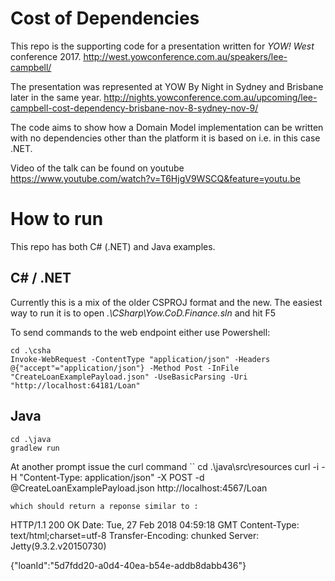 # Cost of Dependencies

This repo is the supporting code for a presentation written for *YOW! West* conference 2017.
http://west.yowconference.com.au/speakers/lee-campbell/

The presentation was represented at YOW By Night in Sydney and Brisbane later in the same year.
http://nights.yowconference.com.au/upcoming/lee-campbell-cost-dependency-brisbane-nov-8-sydney-nov-9/

The code aims to show how a Domain Model implementation can be written with no dependencies other than the platform it is based on i.e. in this case .NET.

Video of the talk can be found on youtube
https://www.youtube.com/watch?v=T6HjgV9WSCQ&feature=youtu.be

# How to run

This repo has both C# (.NET) and Java examples.

## C# / .NET
Currently this is a mix of the older CSPROJ format and the new.
The easiest way to run it is to open _.\CSharp\Yow.CoD.Finance.sln_ and hit F5

To send commands to the web endpoint either use Powershell:
```
cd .\csha
Invoke-WebRequest -ContentType "application/json" -Headers @{"accept"="application/json"} -Method Post -InFile "CreateLoanExamplePayload.json" -UseBasicParsing -Uri "http://localhost:64181/Loan"
```


## Java
```
cd .\java
gradlew run
```
At another prompt issue the curl command
``
cd .\java\src\resources
curl -i -H "Content-Type: application/json" -X POST -d @CreateLoanExamplePayload.json http://localhost:4567/Loan
```
which should return a reponse similar to :
```
HTTP/1.1 200 OK
Date: Tue, 27 Feb 2018 04:59:18 GMT
Content-Type: text/html;charset=utf-8
Transfer-Encoding: chunked
Server: Jetty(9.3.2.v20150730)

{"loanId":"5d7fdd20-a0d4-40ea-b54e-addb8dabb436"}
```